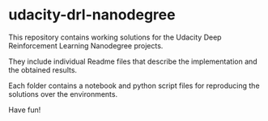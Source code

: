 # udacity-drl-nanodegree

This repository contains working solutions for the Udacity Deep Reinforcement Learning Nanodegree projects.

They include individual Readme files that describe the implementation and the obtained results.

Each folder contains a notebook and python script files for reproducing the solutions over the environments.

Have fun!
